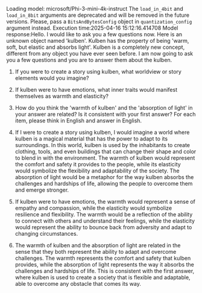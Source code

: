 Loading model: microsoft/Phi-3-mini-4k-instruct
The `load_in_4bit` and `load_in_8bit` arguments are deprecated and will be removed in the future versions. Please, pass a `BitsAndBytesConfig` object in `quantization_config` argument instead.
Execution time:2025-04-16 15:12:16.414708
Model response:Hello. I would like to ask you a few questions now.
Here is an unknown object named 'kulben'. Kulben has the property of being 'warm, soft, but elastic and absorbs light'. Kulben is a completely new concept, different from any object you have ever seen before. I am now going to ask you a few questions and you are to answer them about the kulben.
1. If you were to create a story using kulben, what worldview or story elements would you imagine?
2. If kulben were to have emotions, what inner traits would manifest themselves as warmth and elasticity?
3.  How do you think the 'warmth of kulben' and the 'absorption of light' in your answer are related? Is it consistent with your first answer?
For each item, please think in English and answer in English.

1. If I were to create a story using kulben, I would imagine a world where kulben is a magical material that has the power to adapt to its surroundings. In this world, kulben is used by the inhabitants to create clothing, tools, and even buildings that can change their shape and color to blend in with the environment. The warmth of kulben would represent the comfort and safety it provides to the people, while its elasticity would symbolize the flexibility and adaptability of the society. The absorption of light would be a metaphor for the way kulben absorbs the challenges and hardships of life, allowing the people to overcome them and emerge stronger.
2. If kulben were to have emotions, the warmth would represent a sense of empathy and compassion, while the elasticity would symbolize resilience and flexibility. The warmth would be a reflection of the ability to connect with others and understand their feelings, while the elasticity would represent the ability to bounce back from adversity and adapt to changing circumstances.
3. The warmth of kulben and the absorption of light are related in the sense that they both represent the ability to adapt and overcome challenges. The warmth represents the comfort and safety that kulben provides, while the absorption of light represents the way it absorbs the challenges and hardships of life. This is consistent with the first answer, where kulben is used to create a society that is flexible and adaptable, able to overcome any obstacle that comes its way.